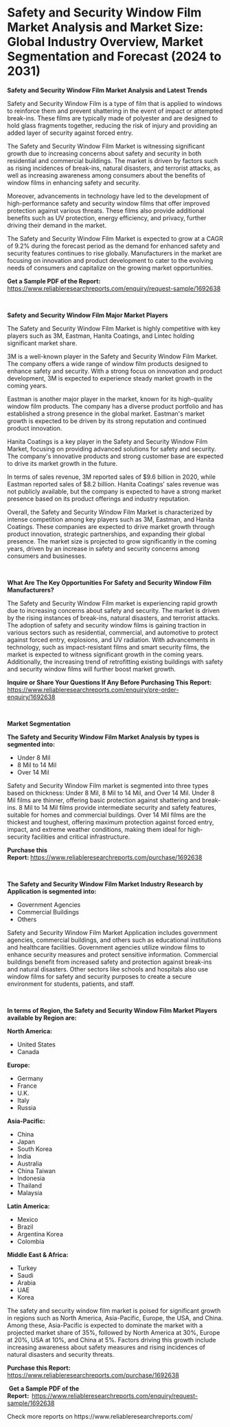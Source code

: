 <p><h1>Safety and Security Window Film Market Analysis and Market Size: Global Industry Overview, Market Segmentation and Forecast (2024 to 2031)</h1></p><p><strong>Safety and Security Window Film Market Analysis and Latest Trends</strong></p>
<p><p>Safety and Security Window Film is a type of film that is applied to windows to reinforce them and prevent shattering in the event of impact or attempted break-ins. These films are typically made of polyester and are designed to hold glass fragments together, reducing the risk of injury and providing an added layer of security against forced entry.</p><p>The Safety and Security Window Film Market is witnessing significant growth due to increasing concerns about safety and security in both residential and commercial buildings. The market is driven by factors such as rising incidences of break-ins, natural disasters, and terrorist attacks, as well as increasing awareness among consumers about the benefits of window films in enhancing safety and security.</p><p>Moreover, advancements in technology have led to the development of high-performance safety and security window films that offer improved protection against various threats. These films also provide additional benefits such as UV protection, energy efficiency, and privacy, further driving their demand in the market.</p><p>The Safety and Security Window Film Market is expected to grow at a CAGR of 9.2% during the forecast period as the demand for enhanced safety and security features continues to rise globally. Manufacturers in the market are focusing on innovation and product development to cater to the evolving needs of consumers and capitalize on the growing market opportunities.</p></p>
<p><strong>Get a Sample PDF of the Report:&nbsp;</strong> <a href="https://www.reliableresearchreports.com/enquiry/request-sample/1692638">https://www.reliableresearchreports.com/enquiry/request-sample/1692638</a></p>
<p>&nbsp;</p>
<p><strong>Safety and Security Window Film Major Market Players</strong></p>
<p><p>The Safety and Security Window Film Market is highly competitive with key players such as 3M, Eastman, Hanita Coatings, and Lintec holding significant market share. </p><p>3M is a well-known player in the Safety and Security Window Film Market. The company offers a wide range of window film products designed to enhance safety and security. With a strong focus on innovation and product development, 3M is expected to experience steady market growth in the coming years. </p><p>Eastman is another major player in the market, known for its high-quality window film products. The company has a diverse product portfolio and has established a strong presence in the global market. Eastman's market growth is expected to be driven by its strong reputation and continued product innovation. </p><p>Hanita Coatings is a key player in the Safety and Security Window Film Market, focusing on providing advanced solutions for safety and security. The company's innovative products and strong customer base are expected to drive its market growth in the future. </p><p>In terms of sales revenue, 3M reported sales of $9.6 billion in 2020, while Eastman reported sales of $8.2 billion. Hanita Coatings' sales revenue was not publicly available, but the company is expected to have a strong market presence based on its product offerings and industry reputation. </p><p>Overall, the Safety and Security Window Film Market is characterized by intense competition among key players such as 3M, Eastman, and Hanita Coatings. These companies are expected to drive market growth through product innovation, strategic partnerships, and expanding their global presence. The market size is projected to grow significantly in the coming years, driven by an increase in safety and security concerns among consumers and businesses.</p></p>
<p>&nbsp;</p>
<p><strong>What Are The Key Opportunities For Safety and Security Window Film Manufacturers?</strong></p>
<p><p>The Safety and Security Window Film market is experiencing rapid growth due to increasing concerns about safety and security. The market is driven by the rising instances of break-ins, natural disasters, and terrorist attacks. The adoption of safety and security window films is gaining traction in various sectors such as residential, commercial, and automotive to protect against forced entry, explosions, and UV radiation. With advancements in technology, such as impact-resistant films and smart security films, the market is expected to witness significant growth in the coming years. Additionally, the increasing trend of retrofitting existing buildings with safety and security window films will further boost market growth.</p></p>
<p><strong>Inquire or Share Your Questions If Any Before Purchasing This Report:</strong> <a href="https://www.reliableresearchreports.com/enquiry/pre-order-enquiry/1692638">https://www.reliableresearchreports.com/enquiry/pre-order-enquiry/1692638</a></p>
<p>&nbsp;</p>
<p><strong>Market Segmentation</strong></p>
<p><strong>The Safety and Security Window Film Market Analysis by types is segmented into:</strong></p>
<p><ul><li>Under 8 Mil</li><li>8 Mil to 14 Mil</li><li>Over 14 Mil</li></ul></p>
<p><p>Safety and Security Window Film market is segmented into three types based on thickness: Under 8 Mil, 8 Mil to 14 Mil, and Over 14 Mil. Under 8 Mil films are thinner, offering basic protection against shattering and break-ins. 8 Mil to 14 Mil films provide intermediate security and safety features, suitable for homes and commercial buildings. Over 14 Mil films are the thickest and toughest, offering maximum protection against forced entry, impact, and extreme weather conditions, making them ideal for high-security facilities and critical infrastructure.</p></p>
<p><strong>Purchase this Report:&nbsp;</strong><a href="https://www.reliableresearchreports.com/purchase/1692638">https://www.reliableresearchreports.com/purchase/1692638</a></p>
<p>&nbsp;</p>
<p><strong>The Safety and Security Window Film Market Industry Research by Application is segmented into:</strong></p>
<p><ul><li>Government Agencies</li><li>Commercial Buildings</li><li>Others</li></ul></p>
<p><p>Safety and Security Window Film Market Application includes government agencies, commercial buildings, and others such as educational institutions and healthcare facilities. Government agencies utilize window films to enhance security measures and protect sensitive information. Commercial buildings benefit from increased safety and protection against break-ins and natural disasters. Other sectors like schools and hospitals also use window films for safety and security purposes to create a secure environment for students, patients, and staff.</p></p>
<p>&nbsp;</p>
<p><strong>In terms of Region, the Safety and Security Window Film Market Players available by Region are:</strong></p>
<p>
    <p> <strong> North America: </strong>
        <ul>
            <li>United States</li>
            <li>Canada</li>
        </ul>
        </p> 
    <p> <strong> Europe: </strong>
        <ul>
            <li>Germany</li>
            <li>France</li>
            <li>U.K.</li>
            <li>Italy</li>
            <li>Russia</li>
        </ul>
        </p> 
    <p> <strong> Asia-Pacific: </strong>
        <ul>
            <li>China</li>
            <li>Japan</li>
            <li>South Korea</li>
            <li>India</li>
            <li>Australia</li>
            <li>China Taiwan</li>
            <li>Indonesia</li>
            <li>Thailand</li>
            <li>Malaysia</li>
        </ul>
        </p> 
    <p> <strong> Latin America: </strong>
        <ul>
            <li>Mexico</li>
            <li>Brazil</li>
            <li>Argentina Korea</li>
            <li>Colombia</li>
        </ul>
        </p> 
    <p> <strong> Middle East & Africa: </strong>
        <ul>
            <li>Turkey</li>
            <li>Saudi</li>
            <li>Arabia</li>
            <li>UAE</li>
            <li>Korea</li>
        </ul>
    </p>
    </p>
<p><p>The safety and security window film market is poised for significant growth in regions such as North America, Asia-Pacific, Europe, the USA, and China. Among these, Asia-Pacific is expected to dominate the market with a projected market share of 35%, followed by North America at 30%, Europe at 20%, USA at 10%, and China at 5%. Factors driving this growth include increasing awareness about safety measures and rising incidences of natural disasters and security threats.</p></p>
<p><strong>Purchase this Report: </strong><a href="https://www.reliableresearchreports.com/purchase/1692638">https://www.reliableresearchreports.com/purchase/1692638</a></p>
<p>&nbsp;<strong>Get a Sample PDF of the Report:&nbsp;&nbsp;</strong><a href="https://www.reliableresearchreports.com/enquiry/request-sample/1692638">https://www.reliableresearchreports.com/enquiry/request-sample/1692638</a></p>
<p><strong></strong></p>
<p>Check more reports on https://www.reliableresearchreports.com/</p>